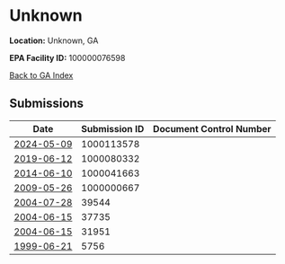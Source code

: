 # Unknown

**Location:** Unknown, GA

**EPA Facility ID:** 100000076598

[Back to GA Index](../../index.md)

## Submissions

| Date | Submission ID | Document Control Number |
|------|--------------|-------------------------|
| [2024-05-09](submissions/1000113578.md) | 1000113578 |  |
| [2019-06-12](submissions/1000080332.md) | 1000080332 |  |
| [2014-06-10](submissions/1000041663.md) | 1000041663 |  |
| [2009-05-26](submissions/1000000667.md) | 1000000667 |  |
| [2004-07-28](submissions/39544.md) | 39544 |  |
| [2004-06-15](submissions/37735.md) | 37735 |  |
| [2004-06-15](submissions/31951.md) | 31951 |  |
| [1999-06-21](submissions/5756.md) | 5756 |  |
